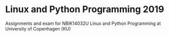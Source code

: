 # Linux and Python Programming 2019
Assignments and exam for NBIK14032U Linux and Python Programming at University of Copenhagen (KU)
